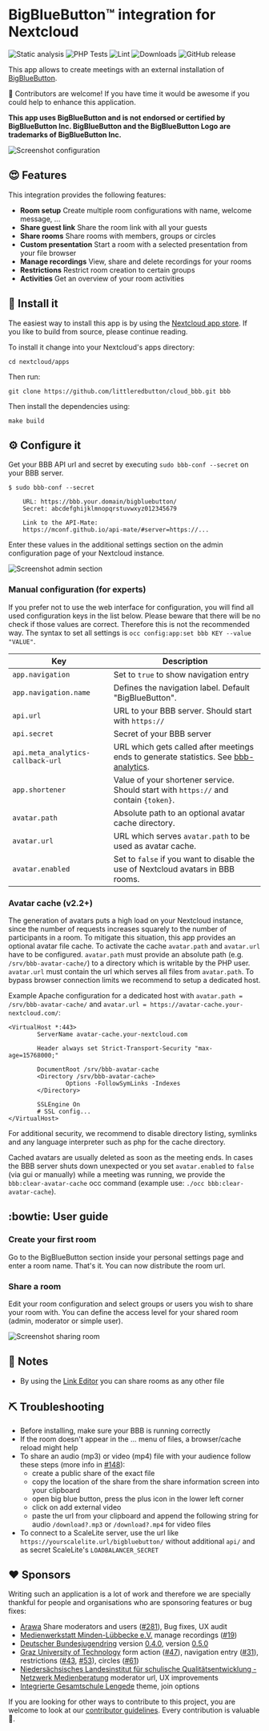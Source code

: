 # BigBlueButton™ integration for Nextcloud

![Static analysis](https://github.com/littleredbutton/cloud_bbb/workflows/Static%20analysis/badge.svg)
![PHP Tests](https://github.com/littleredbutton/cloud_bbb/workflows/PHP%20Tests/badge.svg)
![Lint](https://github.com/littleredbutton/cloud_bbb/workflows/Lint/badge.svg)
![Downloads](https://img.shields.io/github/downloads/littleredbutton/cloud_bbb/total.svg)
![GitHub release](https://img.shields.io/github/release/littleredbutton/cloud_bbb.svg)

This app allows to create meetings with an external installation of [BigBlueButton](https://bigbluebutton.org).

:clap: Contributors are welcome! If you have time it would be awesome if you could help to enhance this application.

__This app uses BigBlueButton and is not endorsed or certified by BigBlueButton Inc. BigBlueButton and the BigBlueButton Logo are trademarks of BigBlueButton Inc.__

![Screenshot configuration](https://github.com/littleredbutton/cloud_bbb/raw/master/docs/screenshot-configuration.png)

## :heart_eyes: Features
This integration provides the following features:

* **Room setup** Create multiple room configurations with name, welcome message, ...
* **Share guest link** Share the room link with all your guests
* **Share rooms** Share rooms with members, groups or circles
* **Custom presentation** Start a room with a selected presentation from your file browser
* **Manage recordings** View, share and delete recordings for your rooms
* **Restrictions** Restrict room creation to certain groups
* **Activities** Get an overview of your room activities

## :rocket: Install it
The easiest way to install this app is by using the [Nextcloud app store](https://apps.nextcloud.com/apps/bbb).
If you like to build from source, please continue reading.

To install it change into your Nextcloud's apps directory:

    cd nextcloud/apps

Then run:

    git clone https://github.com/littleredbutton/cloud_bbb.git bbb

Then install the dependencies using:

    make build


## :gear: Configure it
Get your BBB API url and secret by executing `sudo bbb-conf --secret` on your
BBB server.

```
$ sudo bbb-conf --secret

    URL: https://bbb.your.domain/bigbluebutton/
    Secret: abcdefghijklmnopqrstuvwxyz012345679

    Link to the API-Mate:
    https://mconf.github.io/api-mate/#server=https://...
```

Enter these values in the additional settings section on the admin
configuration page of your Nextcloud instance.

![Screenshot admin section](https://github.com/littleredbutton/cloud_bbb/raw/master/docs/screenshot-admin.png)

### Manual configuration (for experts)
If you prefer not to use the web interface for configuration, you will find all
used configuration keys in the list below. Please beware that there will be no
check if those values are correct. Therefore this is not the recommended way.
The syntax to set all settings is `occ config:app:set bbb KEY --value "VALUE"`.

Key                               | Description
--------------------------------- | ------------------------------------------------------------------------------------
`app.navigation`                  | Set to `true` to show navigation entry
`app.navigation.name`             | Defines the navigation label. Default "BigBlueButton".
`api.url`                         | URL to your BBB server. Should start with `https://`
`api.secret`                      | Secret of your BBB server
`api.meta_analytics-callback-url` | URL which gets called after meetings ends to generate statistics. See [bbb-analytics](https://github.com/betagouv/bbb-analytics).
`app.shortener`                   | Value of your shortener service. Should start with `https://` and contain `{token}`.
`avatar.path`                     | Absolute path to an optional avatar cache directory.
`avatar.url`                      | URL which serves `avatar.path` to be used as avatar cache.
`avatar.enabled`                  | Set to `false` if you want to disable the use of Nextcloud avatars in BBB rooms.

### Avatar cache (v2.2+)
The generation of avatars puts a high load on your Nextcloud instance, since the
number of requests increases squarely to the number of participants in a room.
To mitigate this situation, this app provides an optional avatar file cache. To
activate the cache `avatar.path` and `avatar.url` have to be configured.
`avatar.path` must provide an absolute path (e.g. `/srv/bbb-avatar-cache/`) to a
directory which is writable by the PHP user. `avatar.url` must contain the url
which serves all files from `avatar.path`. To bypass browser connection limits
we recommend to setup a dedicated host.

Example Apache configuration for a dedicated host with `avatar.path = /srv/bbb-avatar-cache/`
and `avatar.url = https://avatar-cache.your-nextcloud.com/`:

```
<VirtualHost *:443>
        ServerName avatar-cache.your-nextcloud.com

        Header always set Strict-Transport-Security "max-age=15768000;"

        DocumentRoot /srv/bbb-avatar-cache
        <Directory /srv/bbb-avatar-cache>
                Options -FollowSymLinks -Indexes
        </Directory>

        SSLEngine On
        # SSL config...
</VirtualHost>
```

For additional security, we recommend to disable directory listing, symlinks and
any language interpreter such as php for the cache directory.

Cached avatars are usually deleted as soon as the meeting ends. In cases the BBB
server shuts down unexpected or you set `avatar.enabled` to `false` (via gui or manually) while a meeting was running, 
we provide the `bbb:clear-avatar-cache` occ command (example use: `./occ bbb:clear-avatar-cache`).


## :bowtie: User guide

### Create your first room
Go to the BigBlueButton section inside your personal settings page and enter a
room name. That's it. You can now distribute the room url.

### Share a room
Edit your room configuration and select groups or users you wish to share your room with. You can define the access level for your shared room (admin, moderator or simple user).


![Screenshot sharing room](https://github.com/littleredbutton/cloud_bbb/raw/master/docs/screenshot-config-share.png)

## :notebook: Notes
- By using the [Link Editor](https://apps.nextcloud.com/apps/files_linkeditor)
  you can share rooms as any other file

## :pick: Troubleshooting
- Before installing, make sure your BBB is running correctly
- If the room doesn't appear in the ... menu of files, a browser/cache reload
  might help
- To share an audio (mp3) or video (mp4) file with your audience follow these steps (more info in [#148](https://github.com/littleredbutton/cloud_bbb/issues/148#issuecomment-827338650)):
  - create a public share of the exact file
  - copy the location of the share from the share information screen into your clipboard
  - open big blue button, press the plus icon in the lower left corner
  - click on add external video
  - paste the url from your clipboard and append the following string for audio `/download?.mp3` or `/download?.mp4` for video files
- To connect to a ScaleLite server, use the url like `https://yourscalelite.url/bigbluebutton/` without additional `api/` and as secret ScaleLite's `LOADBALANCER_SECRET`

## :heart: Sponsors
Writing such an application is a lot of work and therefore we are specially
thankful for people and organisations who are sponsoring features or bug fixes:

- [Arawa](https://arawa.fr/) Share moderators and users ([#281]), Bug fixes, UX audit
- [Medienwerkstatt Minden-Lübbecke e.V.](https://www.medienwerkstatt.org) manage recordings ([#19])
- [Deutscher Bundesjugendring](https://www.dbjr.de) version [0.4.0], version [0.5.0]
- [Graz University of Technology](https://www.tugraz.at) form action ([#47]), navigation entry ([#31]), restrictions ([#43], [#53]), circles ([#61])
- [Niedersächsisches Landesinstitut für schulische Qualitätsentwicklung - Netzwerk Medienberatung](https://nlq.niedersachsen.de/) moderator url, UX improvements
- [Integrierte Gesamtschule Lengede](http://www.igs-lengede.de/) theme, join options

If you are looking for other ways to contribute to this project, you are welcome
to look at our [contributor guidelines]. Every contribution is valuable :tada:.

[contributor guidelines]: https://github.com/littleredbutton/cloud_bbb/blob/master/.github/contributing.md
[#19]: https://github.com/littleredbutton/cloud_bbb/issues/19
[#47]: https://github.com/littleredbutton/cloud_bbb/issues/47
[#31]: https://github.com/littleredbutton/cloud_bbb/issues/31
[#43]: https://github.com/littleredbutton/cloud_bbb/issues/43
[#53]: https://github.com/littleredbutton/cloud_bbb/issues/53
[#61]: https://github.com/littleredbutton/cloud_bbb/issues/61
[#281]: https://github.com/littleredbutton/cloud_bbb/pull/281
[0.4.0]: https://github.com/littleredbutton/cloud_bbb/releases/tag/v0.4.0
[0.5.0]: https://github.com/littleredbutton/cloud_bbb/releases/tag/v0.5.0
